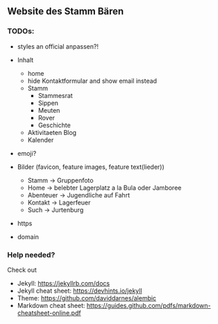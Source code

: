 ## Website des Stamm Bären

### TODOs:
- styles an official anpassen?!

- Inhalt
  - home
  - hide Kontaktformular and show email instead
  - Stamm
    - Stammesrat
    - Sippen
    - Meuten
    - Rover
    - Geschichte
  - Aktivitaeten Blog
  - Kalender
- emoji?
- Bilder (favicon, feature images, feature text(lieder))
  - Stamm -> Gruppenfoto
  - Home -> belebter Lagerplatz a la Bula oder Jamboree
  - Abenteuer -> Jugendliche auf Fahrt
  - Kontakt -> Lagerfeuer
  - Such -> Jurtenburg
- https
- domain

### Help needed?
Check out
- Jekyll: https://jekyllrb.com/docs
- Jekyll cheat sheet: https://devhints.io/jekyll
- Theme: https://github.com/daviddarnes/alembic
- Markdown cheat sheet: https://guides.github.com/pdfs/markdown-cheatsheet-online.pdf
